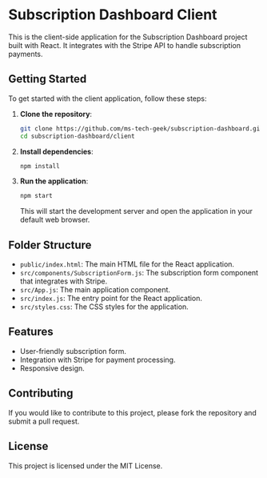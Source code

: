 # Subscription Dashboard Client

This is the client-side application for the Subscription Dashboard project built with React. It integrates with the Stripe API to handle subscription payments.

## Getting Started

To get started with the client application, follow these steps:

1. **Clone the repository**:
   ```bash
   git clone https://github.com/ms-tech-geek/subscription-dashboard.git
   cd subscription-dashboard/client
   ```

2. **Install dependencies**:
   ```bash
   npm install
   ```

3. **Run the application**:
   ```bash
   npm start
   ```

   This will start the development server and open the application in your default web browser.

## Folder Structure

- `public/index.html`: The main HTML file for the React application.
- `src/components/SubscriptionForm.js`: The subscription form component that integrates with Stripe.
- `src/App.js`: The main application component.
- `src/index.js`: The entry point for the React application.
- `src/styles.css`: The CSS styles for the application.

## Features

- User-friendly subscription form.
- Integration with Stripe for payment processing.
- Responsive design.

## Contributing

If you would like to contribute to this project, please fork the repository and submit a pull request.

## License

This project is licensed under the MIT License.